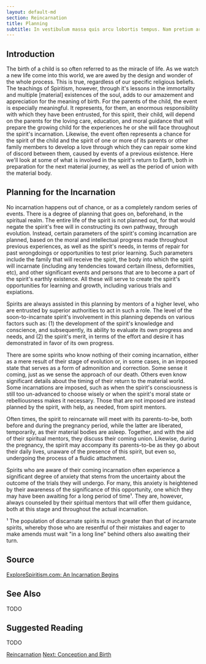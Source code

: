 ```yaml
---
layout: default-md
section: Reincarnation
title: Planning
subtitle: In vestibulum massa quis arcu lobortis tempus. Nam pretium arcu in odio vulputate luctus.
---
```


## Introduction
The birth of a child is so often referred to as the miracle of life.   As we watch a new life come into this world, we are awed by the design and wonder of the whole process.  This is true, regardless of our specific religious beliefs.  The teachings of Spiritism, however, through it's lessons in the immortality and multiple [material] existences of the soul, adds to our amazement and appreciation for the meaning of birth.  For the parents of the child, the event is especially meaningful.  It represents, for them, an enormous responsibility with which they have been entrusted, for this spirit, their child, will depend on the parents for the loving care, education, and moral guidance that will prepare the growing child for the experiences he or she will face throughout the spirit's incarnation.  Likewise, the event often represents a chance for the spirit of the child and the spirit of one or more of its parents or other family members to develop a love through which they can repair some kind of discord between them, caused by events of a previous existence.  Here we'll look at some of what is involved in the spirit's return to Earth, both in preparation for the next material journey, as well as the period of union with the material body. 


## Planning for the Incarnation
No incarnation happens out of chance, or as a completely random series of events.  There is a degree of planning that goes on, beforehand, in the spiritual realm.  The entire life of the spirit is not planned out, for that would negate the spirit's free will in constructing its own pathway, through evolution.  Instead, certain parameters of the spirit's coming incarnation are planned, based on the moral and intellectual progress made throughout previous experiences, as well as the spirit's needs, in terms of repair for past wrongdoings or opportunities to test prior learning. Such parameters include the family that will receive the spirit, the body into which the spirit will incarnate (including any tendencies toward certain illness, deformities, etc), and other significant events and persons that are to become a part of the spirit's earthly existence.  All these will serve to create the spirit's opportunities for learning and growth, including various trials and expiations.  

Spirits are always assisted in this planning by mentors of a higher level, who are entrusted by superior authorities to act in such a role.  The level of the soon-to-incarnate spirit's involvement in this planning depends on various factors such as:  (1) the development of the spirit's knowledge and conscience, and subsequently, its ability to evaluate its own progress and needs, and (2) the spirit's merit, in terms of the effort and desire it has demonstrated in favor of its own progress. 

There are some spirits who know nothing of their coming incarnation, either as a mere result of their stage of evolution or, in some cases, in an imposed state that serves as a form of admonition and correction.  Some sense it coming, just as we sense the approach of our death.  Others even know significant details about the timing of their return to the material world.  Some incarnations are imposed, such as when the spirit's consciousness is still too un-advanced to choose wisely or when the spirit's moral state or rebelliousness makes it necessary.  Those that are not imposed are instead planned by the spirit, with help, as needed, from spirit mentors.
	     	

Often times, the spirit to reincarnate will meet with its parents-to-be, both before and during the pregnancy period, while the latter are liberated, temporarily, as their material bodies are asleep.  Together, and with the aid of their spiritual mentors, they discuss their coming union.  Likewise, during the pregnancy, the spirit may accompany its parents-to-be as they go about their daily lives, unaware of the presence of this spirit, but even so, undergoing the process of a fluidic attachment.

Spirits who are aware of their coming incarnation often experience a significant degree of anxiety that stems from the uncertainty about the outcome of the trials they will undergo.  For many, this anxiety is heightened by their awareness of the significance of this opportunity, one which they may have been awaiting for a long period of time¹.   They are, however, always counseled by their spiritual mentors that will offer them guidance, both at this stage and throughout the actual incarnation.  

¹ The population of discarnate spirits is much greater than that of incarnate spirits, whereby those who are resentful of their mistakes and eager to make amends must wait "in a long line" behind others also awaiting their turn. 



## Source
[ExploreSpiritism.com: An Incarnation Begins](http://www.explorespiritism.com/Philosophy_Reincarnation_Planningandbirth_Intro.htm)


## See Also
TODO


## Suggested Reading
TODO




<a href="./" class="button special">Reincarnation</a>
<a href="conception" class="button">Next: Conception and Birth</a>

